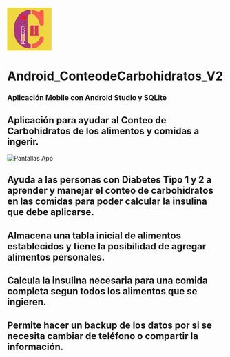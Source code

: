 
![Ícono App](https://raw.githubusercontent.com/lailatan/Android_ConteodeCarbohidratos_V2/master/ch.jpg)
# Android_ConteodeCarbohidratos_V2
### Aplicación Mobile con Android Studio y SQLite
## Aplicación para ayudar al Conteo de Carbohidratos de los alimentos y comidas a ingerir.
![Pantallas App](https://github.com/lailatan/Android_ConteodeCarbohidratos_V2/blob/master/ch_pantallas.png)
## Ayuda a las personas con Diabetes Tipo 1 y 2 a aprender y manejar el conteo de carbohidratos en las comidas para poder calcular la insulina que debe aplicarse.
## Almacena una tabla inicial de alimentos establecidos y tiene la posibilidad de agregar alimentos personales.
## Calcula la insulina necesaria para una comida completa segun todos los alimentos que se ingieren.
## Permite hacer un backup de los datos por si se necesita cambiar de teléfono o compartir la información.
